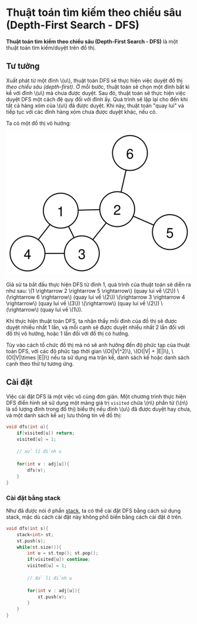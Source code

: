 # Thuật toán tìm kiếm theo chiều sâu (Depth-First Search - DFS)

**Thuật toán tìm kiếm theo chiều sâu (Depth-First Search - DFS)** là một thuật toán tìm kiếm/duyệt trên đồ thị.

## Tư tưởng

Xuất phát từ một đỉnh \\(u\\), thuật toán DFS sẽ thực hiện việc duyệt đồ thị *theo chiều sâu (depth-first)*. Ở mỗi bước, thuật toán sẽ chọn một đỉnh bất kì kề với đỉnh \\(u\\) mà chưa được duyệt. Sau đó, thuật toán sẽ thực hiện việc duyệt DFS một cách đệ quy đối với đỉnh ấy. Quá trình sẽ lặp lại cho đến khi tất cả hàng xóm của \\(u\\) đã được duyệt. Khi này, thuật toán "quay lui" và tiếp tục với các đỉnh hàng xóm chưa được duyệt khác, nếu có.

Ta có một đồ thị vô hướng:

<center>
<img src="../images/simple_graph.svg" alt="Đơn đồ thị"/>
</center>

Giả sử ta bắt đầu thực hiện DFS từ đỉnh 1, quá trình của thuật toán sẽ diễn ra như sau: \\(1 \rightarrow 2 \rightarrow 5 \rightarrow\\) (quay lui về \\(2\\)) \\(\rightarrow 6 \rightarrow\\) (quay lui về \\(2\\)) \\(\rightarrow 3 \rightarrow 4 \rightarrow\\) (quay lui về \\(3\\)) \\(\rightarrow\\) (quay lui về \\(2\\)) \\(\rightarrow\\) (quay lui về \\(1\\)).

Khi thực hiện thuật toán DFS, ta nhận thấy mỗi đỉnh của đồ thị sẽ được duyệt nhiều nhất 1 lần, và mỗi cạnh sẽ được duyệt nhiều nhất 2 lần đối với đồ thị vô hướng, hoặc 1 lần đối với đồ thị có hướng. 

Tùy vào cách tổ chức đồ thị mà nó sẽ anh hưởng đến độ phức tạp của thuật toán DFS, với các độ phức tạp thời gian \\(O(|V|^2)\\), \\(O(|V| + |E|)\\), \\(O(|V|\times |E|)\\) nếu ta sử dụng ma trận kề, danh sách kề hoặc danh sách cạnh theo thứ tự tương ứng.

## Cài đặt

Việc cài đặt DFS là một việc vô cùng đơn giản. Một chương trình thực hiện DFS điển hình sẽ sử dụng một mảng giá trị `visited` chứa \\(n\\) phần tử (\\(n\\) là số lượng đỉnh trong đồ thị) biểu thị nếu đỉnh \\(u\\) đã được duyệt hay chưa, và một danh sách kề `adj` lưu thông tin về đồ thị:

```C++
void dfs(int u){
	if(visited[u]) return;
	visited[u] = 1;

	// xử lí đỉnh u
	
	for(int v : adj[u]){
        dfs(v);
    } 
}
```

### Cài đặt bằng stack

Như đã được nói ở phần [stack](../data-structures/stack.md#khử-đệ-quy-bằng-stack), ta có thể cài đặt DFS bằng cách sử dụng stack, mặc dù cách cài đặt này không phổ biến bằng cách cài đặt ở trên.

```C++
void dfs(int s){
    stack<int> st;
    st.push(s);
    while(st.size()){
        int u = st.top(); st.pop();
        if(visited[u]) continue;
        visited[u] = 1;

        // Xử lí đỉnh u

        for(int v : adj[u]){
            st.push(v);
        }
    }
}
```